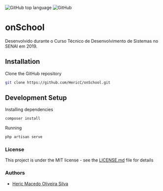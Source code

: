![GitHub top language](https://img.shields.io/github/languages/top/HericC/onSchool)
![GitHub](https://img.shields.io/github/license/HericC/onSchool)

# onSchool

Desenvolvido durante o Curso Técnico de Desenvolvimento de Sistemas no SENAI em 2019.

## Installation

Clone the GitHub repository
```sh
git clone https://github.com/HericC/onSchool.git
```

## Development Setup

Installing dependencies
```sh
composer install
```

Running
```sh
php artisan serve
```

### License

This project is under the MIT license - see the [LICENSE.md](<https://github.com/HericC/onSchool/blob/master/LICENSE>) file for details

### Authors
* [Heric Macedo Oliveira Silva](<https://github.com/HericC>)
